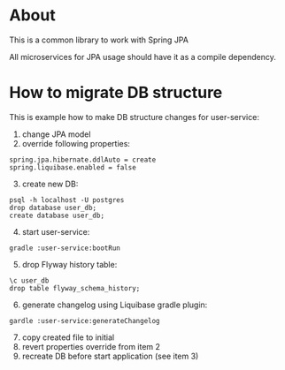 # About
This is a common library to work with Spring JPA

All microservices for JPA usage should have it as a compile dependency.

# How to migrate DB structure
This is example how to make DB structure changes for user-service:
1. change JPA model
2. override following properties:
```
spring.jpa.hibernate.ddlAuto = create
spring.liquibase.enabled = false
```
3. create new DB:
```
psql -h localhost -U postgres
drop database user_db;
create database user_db;
```
4. start user-service:
```
gradle :user-service:bootRun
```
5. drop Flyway history table:
```
\c user_db
drop table flyway_schema_history;
```
6. generate changelog using Liquibase gradle plugin:
```
gardle :user-service:generateChangelog
```
7. copy created file to initial
8. revert properties override from item 2
9. recreate DB before start application (see item 3)
